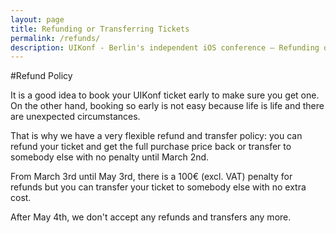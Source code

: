 ```yaml
---
layout: page
title: Refunding or Transferring Tickets
permalink: /refunds/
description: UIKonf - Berlin's independent iOS conference – Refunding or Transferring Tickets
---
```


#Refund Policy

It is a good idea to book your UIKonf ticket early to make sure you get one. On the other hand, booking so early is not easy because life is life and there are unexpected circumstances. 

That is why we have a very flexible refund and transfer policy: you can refund your ticket and get the full purchase price back or transfer to somebody else with no penalty until March 2nd.

From March 3rd until May 3rd, there is a 100€ (excl. VAT) penalty for refunds but you can transfer your ticket to somebody else with no extra cost.

After May 4th, we don't accept any refunds and transfers any more.
